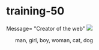# training-50
<!doctype html>
<html>
<title>
  Hi, world
  </title>
  <body>
  Message= "Creator of the web"
    <image src="cat.jpg"
           <image src="https://www.facebook.com/photo.php?fbid=10151935272866790&set=a.441192986789&type=3&theater"
           
  </body>
  
<ol>
  man, girl, boy, woman, cat, dog
  </ol>
  </html>
  
